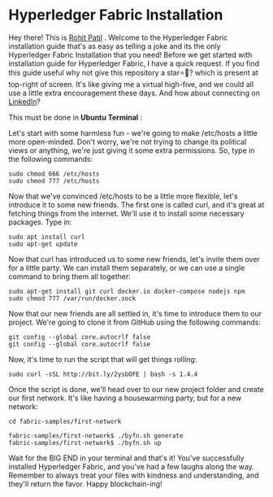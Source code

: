 # Hyperledger Fabric Installation

Hey there! This is <a href="https://www.linkedin.com/in/rohit-patil-06a5261b6/" target="_blank">Rohit Patil</a> . Welcome to the Hyperledger Fabric installation guide that's as easy as telling a joke and its the only Hyperledger Fabric Installation that you need! Before we get started with installation guide for Hyperledger Fabric, I have a quick request. If you find this guide useful why not give this repository a star⭐🤩? which is present at top-right of screen. It's like giving me a virtual high-five, and we could all use a little extra encouragement these days. And how about connecting on [LinkedIn](https://www.linkedin.com/in/rohit-patil-06a5261b6/)?

This must be done in **Ubuntu Terminal** :

Let's start with some harmless fun - we're going to make /etc/hosts a little more open-minded. Don't worry, we're not trying to change its political views or anything, we're just giving it some extra permissions. So, type in the following commands:


```
sudo chmod 666 /etc/hosts
sudo chmod 777 /etc/hosts
```
Now that we've convinced /etc/hosts to be a little more flexible, let's introduce it to some new friends. The first one is called curl, and it's great at fetching things from the internet. We'll use it to install some necessary packages. Type in:


```
sudo apt install curl 
sudo apt-get update
```
Now that curl has introduced us to some new friends, let's invite them over for a little party. We can install them separately, or we can use a single command to bring them all together:

```
sudo apt-get install git curl docker.io docker-compose nodejs npm 
sudo chmod 777 /var/run/docker.sock
```
Now that our new friends are all settled in, it's time to introduce them to our project. We're going to clone it from GitHub using the following commands:

```
git config --global core.autocrlf false
git config --global core.autocrlf false 
```
Now, it's time to run the script that will get things rolling:

```
sudo curl -sSL http://bit.ly/2ysbOFE | bash -s 1.4.4
```
Once the script is done, we'll head over to our new project folder and create our first network. It's like having a housewarming party, but for a new network:

```
cd fabric-samples/first-network
```
```
fabric-samples/first-network$ ./byfn.sh generate
fabric-samples/first-network$ ./byfn.sh up
```

Wait for the BIG END in your terminal and that's it! You've successfully installed Hyperledger Fabric, and you've had a few laughs along the way. Remember to always treat your files with kindness and understanding, and they'll return the favor. Happy blockchain-ing!
